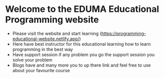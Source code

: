 # Welcome to the EDUMA Educational Programming website

- Please visit the website and start learning (https://programming-educational-website.netlify.app/)
- Here have best instructor for this educational learning how to learn programming in the best way
- Have support session if any problem you go the support session you solve your problem
- Blogs have and many more you to up there link and feel free to use about your favourite course
